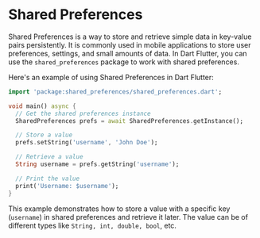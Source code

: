 # Shared Preferences

Shared Preferences is a way to store and retrieve simple data in key-value pairs persistently. It is commonly used in mobile applications to store user preferences, settings, and small amounts of data. In Dart Flutter, you can use the `shared_preferences` package to work with shared preferences.

Here's an example of using Shared Preferences in Dart Flutter:
```dart
import 'package:shared_preferences/shared_preferences.dart';

void main() async {
  // Get the shared preferences instance
  SharedPreferences prefs = await SharedPreferences.getInstance();

  // Store a value
  prefs.setString('username', 'John Doe');

  // Retrieve a value
  String username = prefs.getString('username');

  // Print the value
  print('Username: $username');
}
```
This example demonstrates how to store a value with a specific key (`username`) in shared preferences and retrieve it later. The value can be of different types like `String, int, double, bool`, etc.
